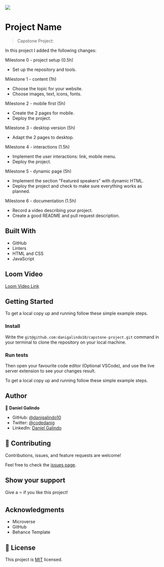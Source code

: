![](https://img.shields.io/badge/Microverse-blueviolet)

# Project Name

> Capstone Project:

In this project I added the following changes:

Milestone 0 - project setup (0.5h)
- Set up the repository and tools.

Milestone 1 - content (1h)
- Choose the topic for your website.
- Choose images, text, icons, fonts.

Milestone 2 - mobile first (5h)
- Create the 2 pages for mobile.
- Deploy the project.

Milestone 3 - desktop version (5h)
- Adapt the 2 pages to desktop.

Milestone 4 - interactions (1.5h)
- Implement the user interactions: link, mobile menu.
- Deploy the project.

Milestone 5 - dynamic page (5h)
- Implement the section "Featured speakers" with dynamic HTML.
- Deploy the project and check to make sure everything works as planned.

Milestone 6 - documentation (1.5h)
- Record a video describing your project.
- Create a good README and pull request description.


## Built With

- GitHub
- Linters
- HTML and CSS
- JavaScript

## Loom Video

[Loom Video Link](https://www.loom.com/share/46f14db440e44d97bb9e651c2e3171d7)


## Getting Started

To get a local copy up and running follow these simple example steps.

### Install

Write the `git@github.com:danigalindo10/capstone-project.git` command in your terminal to clone the repository on your local machine. 

### Run tests

Then open your favourite code editor (Optional VSCode), and use the live server extension to see your changes result.


To get a local copy up and running follow these simple example steps.


## Author

👤 **Daniel Galindo**

- GitHub: [@danigalindo10](https://github.com/danigalindo10)
- Twitter: [@codedanig](https://twitter.com/codedanig)
- LinkedIn: [Daniel Galindo](https://www.linkedin.com/in/daniel-galindo-31b922236/)

## 🤝 Contributing

Contributions, issues, and feature requests are welcome!

Feel free to check the [issues page](https://github.com/danigalindo10/capstone-project/issues).

## Show your support

Give a ⭐️ if you like this project!

## Acknowledgments

- Microverse
- GitHub
- Behance Template 

## 📝 License

This project is [MIT](./MIT.md) licensed.
